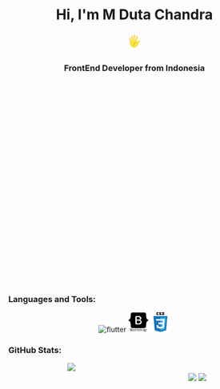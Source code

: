 <div style="text-align: center;">
  <h1>Hi, I'm M Duta Chandra</h1>
  <img src="https://github.com/0x1m4o/0x1m4o/blob/main/hi.gif?raw=true" width="35px" height="35px">
  <h3>FrontEnd Developer from Indonesia</h3>

  <div style="border-radius: 15px; overflow: hidden; margin: 20px;">
    <div style="border-radius: 30px; background-image: url('https://github.com/abhisheknaiidu/abhisheknaiidu/blob/master/code.gif?raw=true'); width: 100%; height: 400px;"></div>
  </div>

  <h3 align="left">Languages and Tools:</h3>
  <p align="center">
    <img src="https://www.vectorlogo.zone/logos/flutterio/flutterio-ar21.svg" alt="flutter" width="70" height="40"/>
    <img src="https://raw.githubusercontent.com/devicons/devicon/master/icons/bootstrap/bootstrap-plain-wordmark.svg" alt="bootstrap" width="40" height="40"/>
    <img src="https://raw.githubusercontent.com/devicons/devicon/master/icons/css3/css3-original-wordmark.svg" alt="css3" width="40" height="40"/>
    <!-- Add other tool icons -->
  </p>

  <h3 align="left">GitHub Stats:</h3>
  <div style="display: flex; justify-content: center;">
    <div style="width: 50%;">
      <img style="width: 100%;" src="https://github-readme-stats.vercel.app/api/top-langs/?username=0x1m4o"/>
    </div>
    <div style="width: 50%;">
      <img style="width: 100%;" src="https://github-readme-stats.vercel.app/api?username=0x1m4o&theme=react&hide_border=false&include_all_commits=true&count_private=false"/>
      <img style="width: 100%; margin-top: 20px;" src="https://github-readme-streak-stats.herokuapp.com/?user=0x1m4o&theme=react&hide_border=false"/>
    </div>
  </div>
</div>
